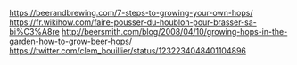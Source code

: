 https://beerandbrewing.com/7-steps-to-growing-your-own-hops/
https://fr.wikihow.com/faire-pousser-du-houblon-pour-brasser-sa-bi%C3%A8re
http://beersmith.com/blog/2008/04/10/growing-hops-in-the-garden-how-to-grow-beer-hops/
https://twitter.com/clem_bouillier/status/1232234048401104896

